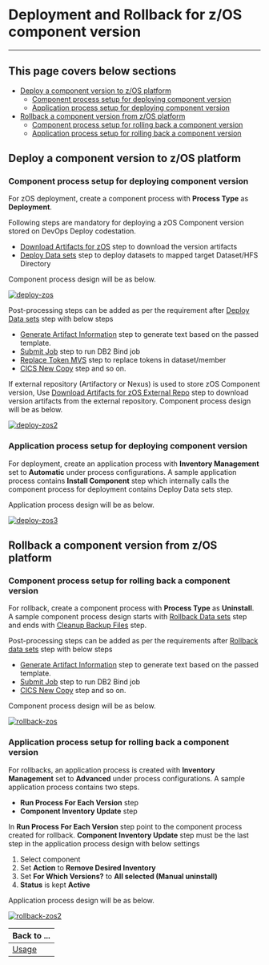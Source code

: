 # Deployment and Rollback for z/OS component version

---

## This page covers below sections

* [Deploy a component version to z/OS platform](deploy-rollback.md#deploy-a-component-version-to-zos-platform)
  * [Component process setup for deploying component version](deploy-rollback.md#component-process-setup-for-deploying-component-version)
  * [Application process setup for deploying component version](deploy-rollback.md#application-process-setup-for-deploying-component-version)
* [Rollback a component version from z/OS platform](deploy-rollback.md#rollback-a-component-version-from-zos-platform)
  * [Component process setup for rolling back a component version](deploy-rollback.md#component-process-setup-for-rolling-back-a-component-version)
  * [Application process setup for rolling back a component version](deploy-rollback.md#application-process-setup-for-rolling-back-a-component-version)

## Deploy a component version to z/OS platform

### Component process setup for deploying component version

For zOS deployment, create a component process with __Process Type__ as __Deployment__.

Following steps are mandatory for deploying a zOS Component version stored on DevOps Deploy codestation.

* [Download Artifacts for zOS](../../UrbancodeVFS/steps.md#download-artifacts-for-zos) step to download the version artifacts
* [Deploy Data sets](../steps.md#deploy-data-sets) step to deploy datasets to mapped target Dataset/HFS Directory

Component process design will be as below.

[![deploy-zos](../media/deploy-zos.png)](../media/deploy-zos.png)

Post-processing steps can be added as per the requirement after [Deploy Data sets](../steps.md#deploy-data-sets) step with below steps

* [Generate Artifact Information](../steps.md#generate-artifact-information) step to generate text based on the passed template.
* [Submit Job](../steps.md#submit-job) step to run DB2 Bind job
* [Replace Token MVS](../steps.md#replace-tokens-mvs) step to replace tokens in dataset/member
* [CICS New Copy](../../CICS/steps.md#new-copy-resources) step and so on.

If external repository (Artifactory or Nexus) is used to store zOS Component version, Use [Download Artifacts for zOS External Repo](../../zOS-external-artifact-download/steps.md#download-artifacts) step to download version artifacts from the external repository.
Component process design will be as below.

[![deploy-zos2](../media/deploy-zos2.png)](../media/deploy-zos2.png)

### Application process setup for deploying component version

For deployment, create an application process with __Inventory Management__ set to __Automatic__ under process configurations.
A sample application process contains __Install Component__ step which internally calls the component process for deployment contains Deploy Data sets step.

Application process design will be as below.

[![deploy-zos3](../media/deploy-zos3.png)](../media/deploy-zos3.png)

## Rollback a component version from z/OS platform

### Component process setup for rolling back a component version

For rollback, create a component process with __Process Type__ as __Uninstall__.
A sample component process design starts with [Rollback Data sets](../steps.md#rollback-data-sets) step and ends with [Cleanup Backup Files](../steps.md#cleanup-backup-files) step.

Post-processing steps can be added as per the requirements after [Rollback data sets](../steps.md#rollback-data-sets) step with below steps

* [Generate Artifact Information](../steps.md#generate-artifact-information) step to generate text based on the passed template.
* [Submit Job](../steps.md#submit-job) step to run DB2 Bind job
* [CICS New Copy](../../CICS/steps.md#new-copy-resources) step and so on.

Component process design will be as below.

[![rollback-zos](../media/rollback-zos.png)](../media/rollback-zos.png)

### Application process setup for rolling back a component version

For rollbacks, an application process is created with __Inventory Management__ set to __Advanced__ under process configurations.
A sample application process contains two steps.

* __Run Process For Each Version__ step
* __Component Inventory Update__ step

In __Run Process For Each Version__ step point to the component process created for rollback.
__Component Inventory Update__ step must be the last step in the application process design with below settings

1. Select component
2. Set __Action__ to __Remove Desired Inventory__
3. Set __For Which Versions?__ to __All selected (Manual uninstall)__
4. __Status__ is kept __Active__

Application process design will be as below.

[![rollback-zos2](../media/rollback-zos2.png)](../media/rollback-zos2.png)

| Back to ...          |
|----------------------|
| [Usage](../usage.md) |
